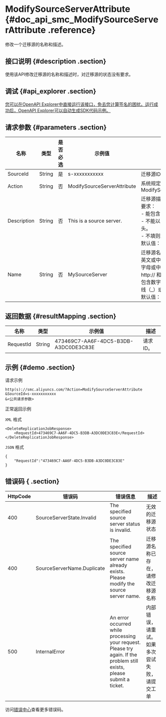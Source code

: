 # ModifySourceServerAttribute {#doc_api_smc_ModifySourceServerAttribute .reference}

修改一个迁移源的名称和描述。

## 接口说明 {#description .section}

使用该API修改迁移源的名称和描述时，对迁移源的状态没有要求。

## 调试 {#api_explorer .section}

[您可以在OpenAPI Explorer中直接运行该接口，免去您计算签名的困扰。运行成功后，OpenAPI Explorer可以自动生成SDK代码示例。](https://api.aliyun.com/#product=smc&api=ModifySourceServerAttribute&type=RPC&version=2019-06-01)

## 请求参数 {#parameters .section}

|名称|类型|是否必选|示例值|描述|
|--|--|----|---|--|
|SourceId|String|是|s-xxxxxxxxxxx|迁移源ID。<br/>|
|Action|String|否|ModifySourceServerAttribute|系统规定参数。取值：ModifySourceServerAttribute<br/>|
|Description|String|否|This is a source server.|迁移源描述。取值需满足以下要求：<br/>-   能包含 0~256 个字符。<br/>-   不能以 http:// 和 https:// 开头。<br/>-   不填则为空。<br/>默认值：空。<br/>|
|Name|String|否|MySourceServer|迁移源名称。长度为2~128个英文或中文字符。必须以大小字母或中文开头，不能以 http:// 和 https:// 开头。可以包含数字、半角冒号（:）、下划线（\_）或者连字符（-）。<br/>默认值：空。<br/>|

## 返回数据 {#resultMapping .section}

|名称|类型|示例值|描述|
|--|--|---|--|
|RequestId|String|473469C7-AA6F-4DC5-B3DB-A3DC0DE3C83E|请求ID。<br/>|

## 示例 {#demo .section}

请求示例

``` {#request_demo}
http(s)://smc.aliyuncs.com/?Action=ModifySourceServerAttribute
&SourceId=s-xxxxxxxxxxx
&<公共请求参数>
```

正常返回示例

`XML` 格式

``` {#xml_return_success_demo}
<DeleteReplicationJobResponse>
    <RequestId>473469C7-AA6F-4DC5-B3DB-A3DC0DE3C83E</RequestId>
</DeleteReplicationJobResponse>
```

`JSON` 格式

``` {#json_return_success_demo}
{
	"RequestId":"473469C7-AA6F-4DC5-B3DB-A3DC0DE3C83E"
}
```

## 错误码 { .section}

|HttpCode|错误码|错误信息|描述|
|--------|---|----|--|
|400|SourceServerState.Invalid|The specified source server status is invalid.|无效的迁移源状态|
|400|SourceServerName.Duplicate|The specified source server name already exists. Please modify the source server name.|迁移源名称已存在，请修改迁移源名称|
|500|InternalError|An error occurred while processing your request. Please try again. If the problem still exists, please submit a ticket.|内部错误，请重试。如果多次尝试失败，请提交工单|

访问[错误中心](https://error-center.aliyun.com/status/product/smc)查看更多错误码。

